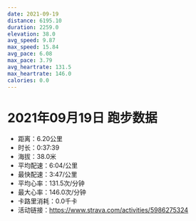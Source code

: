 ```yaml
---
date: 2021-09-19
distance: 6195.10
duration: 2259.0
elevation: 38.0
avg_speed: 9.87
max_speed: 15.84
avg_pace: 6.08
max_pace: 3.79
avg_heartrate: 131.5
max_heartrate: 146.0
calories: 0.0
---
```


# 2021年09月19日 跑步数据

- 距离：6.20公里
- 时长：0:37:39
- 海拔：38.0米
- 平均配速：6:04/公里
- 最快配速：3:47/公里
- 平均心率：131.5次/分钟
- 最大心率：146.0次/分钟
- 卡路里消耗：0.0千卡
- 活动链接：https://www.strava.com/activities/5986275324
